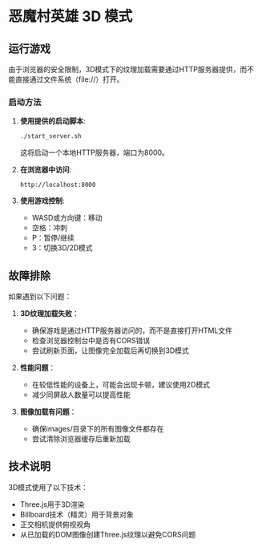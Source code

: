 # 恶魔村英雄 3D 模式

## 运行游戏

由于浏览器的安全限制，3D模式下的纹理加载需要通过HTTP服务器提供，而不能直接通过文件系统（file://）打开。

### 启动方法

1. **使用提供的启动脚本**:

    ```bash
    ./start_server.sh
    ```

    这将启动一个本地HTTP服务器，端口为8000。

2. **在浏览器中访问**:

    ```
    http://localhost:8000
    ```

3. **使用游戏控制**:
    - WASD或方向键：移动
    - 空格：冲刺
    - P：暂停/继续
    - 3：切换3D/2D模式

## 故障排除

如果遇到以下问题：

1. **3D纹理加载失败**：

    - 确保游戏是通过HTTP服务器访问的，而不是直接打开HTML文件
    - 检查浏览器控制台中是否有CORS错误
    - 尝试刷新页面，让图像完全加载后再切换到3D模式

2. **性能问题**：

    - 在较低性能的设备上，可能会出现卡顿，建议使用2D模式
    - 减少同屏敌人数量可以提高性能

3. **图像加载有问题**：
    - 确保images/目录下的所有图像文件都存在
    - 尝试清除浏览器缓存后重新加载

## 技术说明

3D模式使用了以下技术：

- Three.js用于3D渲染
- Billboard技术（精灵）用于背景对象
- 正交相机提供俯视视角
- 从已加载的DOM图像创建Three.js纹理以避免CORS问题
